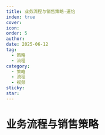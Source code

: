 ```yaml
---
title: 业务流程与销售策略-道怡
index: true
cover: 
icon: 
order: 5
author: 
date: 2025-06-12
tag:
  - 策略
  - 流程
category:
  - 策略
  - 流程
  - 视频
sticky: 
star: 
---
```


# 业务流程与销售策略

<BiliBili  
	bvid="BV1ghTfzQEbP"  
	title="业务流程与销售策略"  
/>
